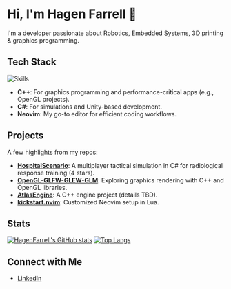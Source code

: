 # Hi, I'm Hagen Farrell 👋

I'm a developer passionate about Robotics, Embedded Systems, 3D printing & graphics programming.

## Tech Stack
![Skills](https://skillicons.dev/icons?i=cpp,cs,lua,neovim)

- **C++**: For graphics programming and performance-critical apps (e.g., OpenGL projects).
- **C#**: For simulations and Unity-based development.
- **Neovim**: My go-to editor for efficient coding workflows.

## Projects
A few highlights from my repos:
- **[HospitalScenario](https://github.com/HagenFarrell/HospitalScenario)**: A multiplayer tactical simulation in C# for radiological response training (4 stars).
- **[OpenGL-GLFW-GLEW-GLM](https://github.com/HagenFarrell/OpenGL-GLFW-GLEW-GLM)**: Exploring graphics rendering with C++ and OpenGL libraries.
- **[AtlasEngine](https://github.com/HagenFarrell/AtlasEngine)**: A C++ engine project (details TBD).
- **[kickstart.nvim](https://github.com/HagenFarrell/kickstart.nvim)**: Customized Neovim setup in Lua.

## Stats
[![HagenFarrell's GitHub stats](https://github-readme-stats.vercel.app/api?username=HagenFarrell&show_icons=true&theme=radical)](https://github.com/anuraghazra/github-readme-stats)
[![Top Langs](https://github-readme-stats.vercel.app/api/top-langs/?username=HagenFarrell&layout=compact&langs_count=6)](https://github.com/anuraghazra/github-readme-stats)

## Connect with Me
- [LinkedIn](https://linkedin.com/in/hagenfarrell)
